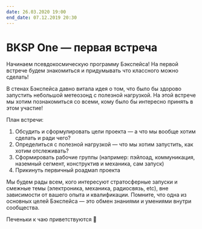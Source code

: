 ```yaml
---
date: 26.03.2020 19:00
end_date: 07.12.2019 20:30
---
```


# BKSP One — первая встреча

Начинаем псевдокосмическую программу Бэкспейса! На первой встрече будем знакомиться и придумывать что классного можно сделать!

В стенах Бэкспейса давно витала идея о том, что было бы здорово запустить небольшой метеозонд с полезной нагрузкой. 
На этой встрече мы хотим познакомиться со всеми, кому было бы интересно принять в этом участие!

План встречи:
1. Обсудить и сформулировать цели проекта — а что мы вообще хотим сделать и ради чего?
2. Определиться с полезной нагрузкой — что мы хотим запустить, как хотим отслеживать?
3. Сформировать рабочие группы (например: пэйлоад, коммуникация, наземный сегмент, конструктив и механика, сам запуск)
4. Прикинуть первичный роадмап проекта

Мы будем рады всем, кого интересуют стратосферные запуски и смежные темы (электроника, механика, радиосвязь, etc), вне зависимости от 
вашего опыта и квалификации. Помните, что одна из основных целей Бэкспейса — это обмен знаниями и умениями внутри сообщества.

Печеньки к чаю приветствуются 🍪
